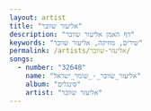 ```yaml
---
layout: artist
title: "אליעזר שוובר"
description: "דף האמן אליעזר שוובר"
keywords: "שירים, מוזיקה, אליעזר שוובר"
permalink: /artists/אליעזר-שוובר/
songs:
  - number: "32648"
    name: "אליעזר_שוובר_-_שומר_ישראל"
    album: "סינגלים"
    artist: "אליעזר שוובר"
---
```


